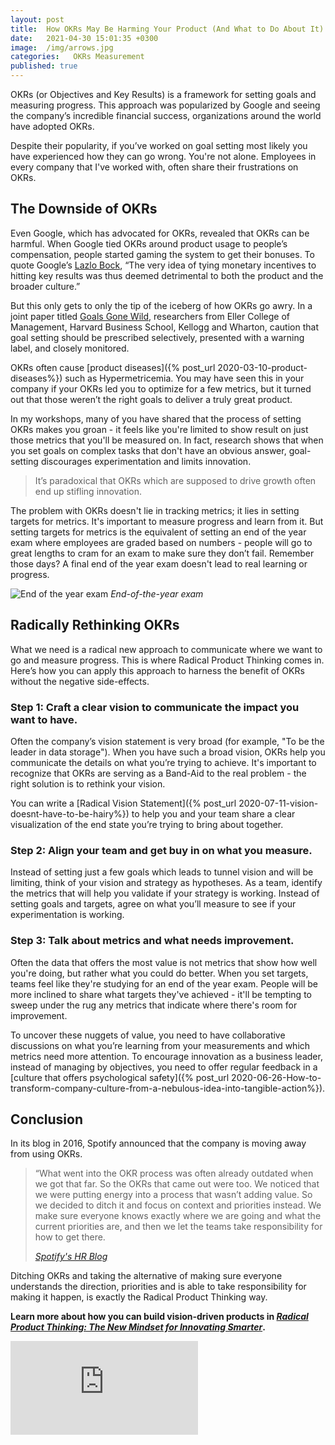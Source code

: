 ```yaml
---
layout: post
title:  How OKRs May Be Harming Your Product (And What to Do About It)
date:   2021-04-30 15:01:35 +0300
image:  /img/arrows.jpg
categories:   OKRs Measurement
published: true
---
```


OKRs (or Objectives and Key Results) is a framework for setting goals and measuring progress. This approach was popularized by Google and seeing the company’s incredible financial success, organizations around the world have adopted OKRs.

Despite their popularity, if you’ve worked on goal setting most likely you have experienced how they can go wrong. You're not alone. Employees in every company that I've worked with, often share their frustrations on OKRs.

## The Downside of OKRs

Even Google, which has advocated for OKRs, revealed that OKRs can be harmful. When Google tied OKRs around product usage to people’s compensation, people started gaming the system to get their bonuses. To quote Google’s [Lazlo Bock](https://www.whatmatters.com/articles/laszlo-bock-divorce-compensation-from-okrs/), “The very idea of tying monetary incentives to hitting key results was thus deemed detrimental to both the product and the broader culture.”

But this only gets to only the tip of the iceberg of how OKRs go awry. In a joint paper titled [Goals Gone Wild](https://journals.aom.org/doi/10.5465/amp.2009.37007999), researchers from Eller College of Management, Harvard Business School, Kellogg and Wharton, caution that goal setting should be prescribed selectively, presented with a warning label, and closely monitored.

OKRs often cause [product diseases]({% post_url 2020-03-10-product-diseases%}) such as Hypermetricemia. You may have seen this in your company if your OKRs led you to optimize for a few metrics, but it turned out that those weren’t the right goals to deliver a truly great product.

In my workshops, many of you have shared that the process of setting OKRs makes you groan - it feels like you're limited to show result on just those metrics that you'll be measured on. In fact, research shows that when you set goals on complex tasks that don't have an obvious answer, goal-setting discourages experimentation and limits innovation.

>It’s paradoxical that OKRs which are supposed to drive growth often end up stifling innovation.

The problem with OKRs doesn't lie in tracking metrics; it lies in setting targets for metrics. It's important to measure progress and learn from it. But setting targets for metrics is the equivalent of setting an end of the year exam where employees are graded based on numbers - people will go to great lengths to cram for an exam to make sure they don’t fail. Remember those days? A final end of the year exam doesn't lead to real learning or progress.

![End of the year exam]({{site.baseurl}}/img/exam.jpg)
*End-of-the-year exam*

## Radically Rethinking OKRs

What we need is a radical new approach to communicate where we want to go and measure progress. This is where Radical Product Thinking comes in. Here’s how you can apply this approach to harness the benefit of OKRs without the negative side-effects.

### Step 1: Craft a clear vision to communicate the impact you want to have.
Often the company’s vision statement is very broad (for example, "To be the leader in data storage"). When you have such a broad vision, OKRs help you communicate the details on what you’re trying to achieve. It's important to recognize that OKRs are serving as a Band-Aid to the real problem - the right solution is to rethink your vision.

You can write a [Radical Vision Statement]({% post_url 2020-07-11-vision-doesnt-have-to-be-hairy%}) to help you and your team share a clear visualization of the end state you’re trying to bring about together.

### Step 2: Align your team and get buy in on what you measure.

Instead of setting just a few goals which leads to tunnel vision and will be limiting, think of your vision and strategy as hypotheses. As a team, identify the metrics that will help you validate if your strategy is working. Instead of setting goals and targets, agree on what you’ll measure to see if your experimentation is working.

### Step 3: Talk about metrics and what needs improvement.
Often the data that offers the most value is not metrics that show how well you're doing, but rather what you could do better. When you set targets, teams feel like they're studying for an end of the year exam. People will be more inclined to share what targets they've achieved - it'll be tempting to sweep under the rug any metrics that indicate where there's room for improvement.

To uncover these nuggets of value, you need to have collaborative discussions on what you’re learning from your measurements and which metrics need more attention. To encourage innovation as a business leader, instead of managing by objectives, you need to offer regular feedback in a [culture that offers psychological safety]({% post_url 2020-06-26-How-to-transform-company-culture-from-a-nebulous-idea-into-tangible-action%}).

## Conclusion

In its blog in 2016, Spotify announced that the company is moving away from using OKRs.

>“What went into the OKR process was often already outdated when we got that far. So the OKRs that came out were too. We noticed that we were putting energy into a process that wasn’t adding value. So we decided to ditch it and focus on context and priorities instead. We make sure everyone knows exactly where we are going and what the current priorities are, and then we let the teams take responsibility for how to get there.
>
><cite>[Spotify's HR Blog](https://hrblog.spotify.com/2016/08/15/our-beliefs/)</cite>


Ditching OKRs and taking the alternative of making sure everyone understands the direction, priorities and is able to take responsibility for making it happen, is exactly the Radical Product Thinking way.

**Learn more about how you can build vision-driven products in [_Radical Product Thinking: The New Mindset for Innovating Smarter_](https://www.amazon.com/gp/product/1523093315?pf_rd_r=J68TXV5CE9036N5VZKCT&pf_rd_p=5ae2c7f8-e0c6-4f35-9071-dc3240e894a8&pd_rd_r=0b22ca52-c9d0-4964-acb1-9d5fb1e60801&pd_rd_w=Es99z&pd_rd_wg=S1Qbc&ref_=pd_gw_unk).**

<p><iframe src="https://www.youtube.com/embed/ykOXzXI1Lc8" frameborder="0" allowfullscreen></iframe></p>

